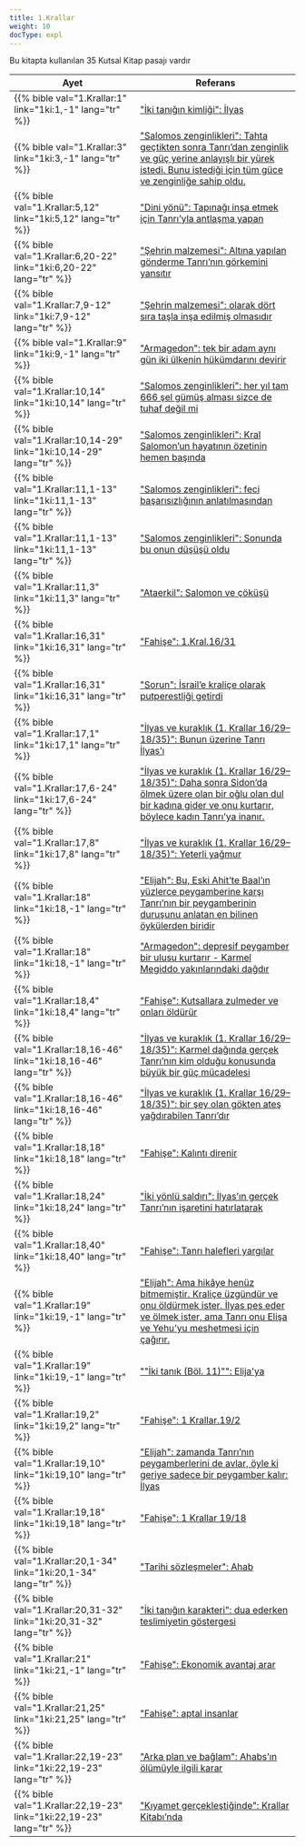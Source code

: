 ```yaml
---
title: 1.Krallar
weight: 10
docType: expl
---
```


Bu kitapta kullanılan 35 Kutsal Kitap pasajı vardır

| Ayet | Referans |
|-------|-----------|
| {{% bible val="1.Krallar:1" link="1ki:1,-1" lang="tr" %}} | ["İki tanığın kimliği": İlyas](../exampleSite/content/expl/../expl/content/witnesses/the-two-witnesses#c357) |
| {{% bible val="1.Krallar:3" link="1ki:3,-1" lang="tr" %}} | ["Salomos zenginlikleri": Tahta geçtikten sonra Tanrı’dan zenginlik ve güç yerine anlayışlı bir yürek istedi. Bunu istediği için tüm güce ve zenginliğe sahip oldu.](../exampleSite/content/expl/../expl/content/beasts/666-the-number-of-the-beast#d311) |
| {{% bible val="1.Krallar:5,12" link="1ki:5,12" lang="tr" %}} | ["Dini yönü": Tapınağı inşa etmek için Tanrı’yla antlaşma yapan](../exampleSite/content/expl/../expl/content/harlot/who-is-the-harlot-babylon-part-2#bc8e) |
| {{% bible val="1.Krallar:6,20-22" link="1ki:6,20-22" lang="tr" %}} | ["Şehrin malzemesi": Altına yapılan gönderme Tanrı’nın görkemini yansıtır](../exampleSite/content/expl/../expl/content/paradise/the-new-jerusalem#8562) |
| {{% bible val="1.Krallar:7,9-12" link="1ki:7,9-12" lang="tr" %}} | ["Şehrin malzemesi": olarak dört sıra taşla inşa edilmiş olmasıdır](../exampleSite/content/expl/../expl/content/paradise/the-new-jerusalem#8562) |
| {{% bible val="1.Krallar:9" link="1ki:9,-1" lang="tr" %}} | ["Armagedon": tek bir adam aynı gün iki ülkenin hükümdarını devirir](../exampleSite/content/expl/../quick/content/bowls#None) |
| {{% bible val="1.Krallar:10,14" link="1ki:10,14" lang="tr" %}} | ["Salomos zenginlikleri": her yıl tam 666 şel gümüş alması sizce de tuhaf değil mi](../exampleSite/content/expl/../expl/content/beasts/666-the-number-of-the-beast#d311) |
| {{% bible val="1.Krallar:10,14-29" link="1ki:10,14-29" lang="tr" %}} | ["Salomos zenginlikleri": Kral Salomon’un hayatının özetinin hemen başında](../exampleSite/content/expl/../expl/content/beasts/666-the-number-of-the-beast#d311) |
| {{% bible val="1.Krallar:11,1-13" link="1ki:11,1-13" lang="tr" %}} | ["Salomos zenginlikleri": feci başarısızlığının anlatılmasından](../exampleSite/content/expl/../expl/content/beasts/666-the-number-of-the-beast#d311) |
| {{% bible val="1.Krallar:11,1-13" link="1ki:11,1-13" lang="tr" %}} | ["Salomos zenginlikleri": Sonunda bu onun düşüşü oldu](../exampleSite/content/expl/../expl/content/beasts/666-the-number-of-the-beast#d311) |
| {{% bible val="1.Krallar:11,3" link="1ki:11,3" lang="tr" %}} | ["Ataerkil": Salomon ve çöküşü](../exampleSite/content/expl/../expl/background/israel/the-role-of-family-in-the-bible#3a5d) |
| {{% bible val="1.Krallar:16,31" link="1ki:16,31" lang="tr" %}} | ["Fahişe": 1.Kral.16/31](../exampleSite/content/expl/../expl/content/harlot/who-is-the-harlot-babylon-part-1#b45d) |
| {{% bible val="1.Krallar:16,31" link="1ki:16,31" lang="tr" %}} | ["Sorun": İsrail’e kraliçe olarak putperestliği getirdi](../exampleSite/content/expl/../expl/content/letters/the-letter-to-the-church-in-thyatira#94db) |
| {{% bible val="1.Krallar:17,1" link="1ki:17,1" lang="tr" %}} | ["İlyas ve kuraklık (1. Krallar 16/29–18/35)": Bunun üzerine Tanrı İlyas’ı](../exampleSite/content/expl/../expl/bible/daniel/the-secret-of-the-3-5-years#08ef) |
| {{% bible val="1.Krallar:17,6-24" link="1ki:17,6-24" lang="tr" %}} | ["İlyas ve kuraklık (1. Krallar 16/29–18/35)": Daha sonra Sidon’da ölmek üzere olan bir oğlu olan dul bir kadına gider ve onu kurtarır, böylece kadın Tanrı’ya inanır.](../exampleSite/content/expl/../expl/bible/daniel/the-secret-of-the-3-5-years#08ef) |
| {{% bible val="1.Krallar:17,8" link="1ki:17,8" lang="tr" %}} | ["İlyas ve kuraklık (1. Krallar 16/29–18/35)": Yeterli yağmur](../exampleSite/content/expl/../expl/bible/daniel/the-secret-of-the-3-5-years#08ef) |
| {{% bible val="1.Krallar:18" link="1ki:18,-1" lang="tr" %}} | ["Elijah": Bu, Eski Ahit’te Baal’ın yüzlerce peygamberine karşı Tanrı’nın bir peygamberinin duruşunu anlatan en bilinen öykülerden biridir](../exampleSite/content/expl/../expl/content/bowls/the-key-to-armageddon#5c76) |
| {{% bible val="1.Krallar:18" link="1ki:18,-1" lang="tr" %}} | ["Armagedon": depresif peygamber bir ulusu kurtarır - Karmel Megiddo yakınlarındaki dağdır](../exampleSite/content/expl/../quick/content/bowls#None) |
| {{% bible val="1.Krallar:18,4" link="1ki:18,4" lang="tr" %}} | ["Fahişe": Kutsallara zulmeder ve onları öldürür](../exampleSite/content/expl/../expl/content/harlot/who-is-the-harlot-babylon-part-1#b45d) |
| {{% bible val="1.Krallar:18,16-46" link="1ki:18,16-46" lang="tr" %}} | ["İlyas ve kuraklık (1. Krallar 16/29–18/35)": Karmel dağında gerçek Tanrı’nın kim olduğu konusunda büyük bir güç mücadelesi](../exampleSite/content/expl/../expl/bible/daniel/the-secret-of-the-3-5-years#08ef) |
| {{% bible val="1.Krallar:18,16-46" link="1ki:18,16-46" lang="tr" %}} | ["İlyas ve kuraklık (1. Krallar 16/29–18/35)": bir şey olan gökten ateş yağdırabilen Tanrı’dır](../exampleSite/content/expl/../expl/bible/daniel/the-secret-of-the-3-5-years#08ef) |
| {{% bible val="1.Krallar:18,18" link="1ki:18,18" lang="tr" %}} | ["Fahişe": Kalıntı direnir](../exampleSite/content/expl/../expl/content/harlot/who-is-the-harlot-babylon-part-1#b45d) |
| {{% bible val="1.Krallar:18,24" link="1ki:18,24" lang="tr" %}} | ["İki yönlü saldırı": İlyas’ın gerçek Tanrı’nın işaretini hatırlatarak](../exampleSite/content/expl/../expl/content/beasts/the-nature-of-the-beast-in-the-book-of-revelation#6999) |
| {{% bible val="1.Krallar:18,40" link="1ki:18,40" lang="tr" %}} | ["Fahişe": Tanrı halefleri yargılar](../exampleSite/content/expl/../expl/content/harlot/who-is-the-harlot-babylon-part-1#b45d) |
| {{% bible val="1.Krallar:19" link="1ki:19,-1" lang="tr" %}} | ["Elijah": Ama hikâye henüz bitmemiştir. Kraliçe üzgündür ve onu öldürmek ister. İlyas pes eder ve ölmek ister, ama Tanrı onu Elişa ve Yehu’yu meshetmesi için çağırır.](../exampleSite/content/expl/../expl/content/bowls/the-key-to-armageddon#5c76) |
| {{% bible val="1.Krallar:19" link="1ki:19,-1" lang="tr" %}} | [""İki tanık (Böl. 11)"": Elija'ya](../exampleSite/content/expl/../quick/content/witnesses#None) |
| {{% bible val="1.Krallar:19,2" link="1ki:19,2" lang="tr" %}} | ["Fahişe": 1 Krallar.19/2](../exampleSite/content/expl/../expl/content/harlot/who-is-the-harlot-babylon-part-1#b45d) |
| {{% bible val="1.Krallar:19,10" link="1ki:19,10" lang="tr" %}} | ["Elijah":  zamanda Tanrı’nın peygamberlerini de avlar, öyle ki geriye sadece bir peygamber kalır: İlyas](../exampleSite/content/expl/../expl/content/bowls/the-key-to-armageddon#5c76) |
| {{% bible val="1.Krallar:19,18" link="1ki:19,18" lang="tr" %}} | ["Fahişe": 1 Krallar 19/18](../exampleSite/content/expl/../expl/content/harlot/who-is-the-harlot-babylon-part-1#b45d) |
| {{% bible val="1.Krallar:20,1-34" link="1ki:20,1-34" lang="tr" %}} | ["Tarihi sözleşmeler": Ahab](../exampleSite/content/expl/../expl/background/israel/gods-covenant#909f) |
| {{% bible val="1.Krallar:20,31-32" link="1ki:20,31-32" lang="tr" %}} | ["İki tanığın karakteri": dua ederken teslimiyetin göstergesi](../exampleSite/content/expl/../expl/content/witnesses/the-two-witnesses#bdb3) |
| {{% bible val="1.Krallar:21" link="1ki:21,-1" lang="tr" %}} | ["Fahişe": Ekonomik avantaj arar](../exampleSite/content/expl/../expl/content/harlot/who-is-the-harlot-babylon-part-1#b45d) |
| {{% bible val="1.Krallar:21,25" link="1ki:21,25" lang="tr" %}} | ["Fahişe": aptal insanlar](../exampleSite/content/expl/../expl/content/harlot/who-is-the-harlot-babylon-part-1#b45d) |
| {{% bible val="1.Krallar:22,19-23" link="1ki:22,19-23" lang="tr" %}} | ["Arka plan ve bağlam": Ahabs’ın ölümüyle ilgili karar](../exampleSite/content/expl/../expl/content/worship/worship-in-the-throne-room#3e33) |
| {{% bible val="1.Krallar:22,19-23" link="1ki:22,19-23" lang="tr" %}} | ["Kıyamet gerçekleştiğinde": Krallar Kitabı’nda](../exampleSite/content/expl/../expl/topics/others/the-rapture#a0e7) |
